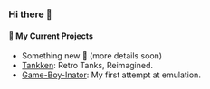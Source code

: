 ### Hi there 👋

#### 🔭 My Current Projects
- Something new 👀 (more details soon)
- [Tankken](https://rrsoftware.github.io): Retro Tanks, Reimagined.
- [Game-Boy-Inator](https://github.com/roshinator/game-boy-inator): My first attempt at emulation.

<!--
**Roshinator/Roshinator** is a ✨ _special_ ✨ repository because its `README.md` (this file) appears on your GitHub profile.

Here are some ideas to get you started:

- 🔭 I’m currently working on ...
- 🌱 I’m currently learning ...
- 👯 I’m looking to collaborate on ...
- 🤔 I’m looking for help with ...
- 💬 Ask me about ...
- 📫 How to reach me: ...
- 😄 Pronouns: ...
- ⚡ Fun fact: ...
-->
